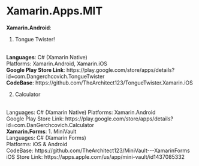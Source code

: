 # Xamarin.Apps.MIT
 
<strong>Xamarin.Android</strong>:
1. Tongue Twister!
</br>
<strong>Languages</strong>: C# (Xamarin Native)
</br>Platforms: Xamarin.Android, Xamarin.iOS
</br>
<strong>Google Play Store Link</strong>: https://play.google.com/store/apps/details?id=com.Dangerchcovich.TongueTwister
</br>
<strong>CodeBase</strong>: https://github.com/TheArchitect123/TongueTwister.Xamarin.iOS
</br>

2. Calculator
</br>
Languages: C# (Xamarin Native) Platforms: Xamarin.Android
</br>
Google Play Store Link: https://play.google.com/store/apps/details?id=com.DanGerchcovich.Calculator

</br>
<strong>Xamarin.Forms</strong>:
1. MiniVault 
</br>
Languages: C# (Xamarin Forms)
</br>
Platforms: iOS & Android
</br>
CodeBase: https://github.com/TheArchitect123/MiniVault---XamarinForms
</br>iOS Store Link: https://apps.apple.com/us/app/mini-vault/id1437085332
